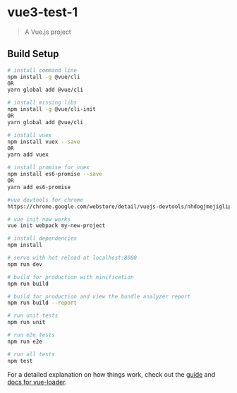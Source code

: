 # vue3-test-1

> A Vue.js project

## Build Setup

``` bash
# install command line
npm install -g @vue/cli
OR
yarn global add @vue/cli

# install missing libs
npm install -g @vue/cli-init
OR
yarn global add @vue/cli

# install vuex
npm install vuex --save
OR
yarn add vuex

# install promise for vuex
npm install es6-promise --save
OR
yarn add es6-promise

#vue devtools for chrome
https://chrome.google.com/webstore/detail/vuejs-devtools/nhdogjmejiglipccpnnnanhbledajbpd

# vue init now works
vue init webpack my-new-project

# install dependencies
npm install

# serve with hot reload at localhost:8080
npm run dev

# build for production with minification
npm run build

# build for production and view the bundle analyzer report
npm run build --report

# run unit tests
npm run unit

# run e2e tests
npm run e2e

# run all tests
npm test
```

For a detailed explanation on how things work, check out the [guide](http://vuejs-templates.github.io/webpack/) and [docs for vue-loader](http://vuejs.github.io/vue-loader).
